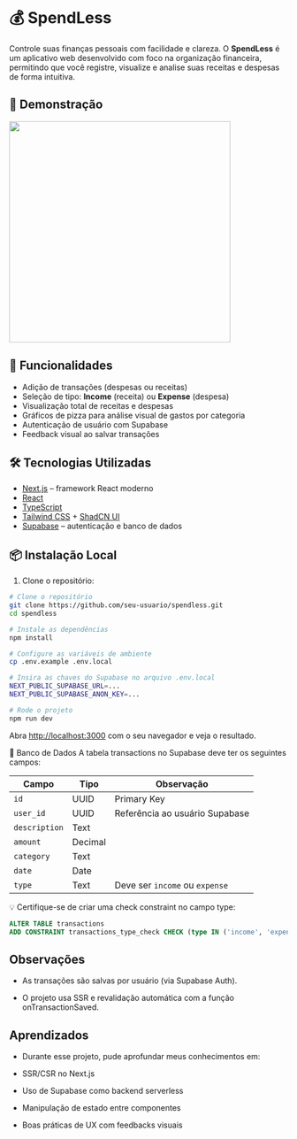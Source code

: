 # 💰 SpendLess

Controle suas finanças pessoais com facilidade e clareza. O **SpendLess** é um aplicativo web desenvolvido com foco na organização financeira, permitindo que você registre, visualize e analise suas receitas e despesas de forma intuitiva.

## 🚀 Demonstração

<img src="https://i.pinimg.com/1200x/8a/2a/27/8a2a27547d179514ecc6101645c3f4f4.jpg" height="400px" />

## 🧠 Funcionalidades

- Adição de transações (despesas ou receitas)
- Seleção de tipo: **Income** (receita) ou **Expense** (despesa)
- Visualização total de receitas e despesas
- Gráficos de pizza para análise visual de gastos por categoria
- Autenticação de usuário com Supabase
- Feedback visual ao salvar transações

## 🛠️ Tecnologias Utilizadas

- [Next.js](https://nextjs.org/) – framework React moderno
- [React](https://react.dev/)
- [TypeScript](https://www.typescriptlang.org/)
- [Tailwind CSS](https://tailwindcss.com/) + [ShadCN UI](https://ui.shadcn.com/)
- [Supabase](https://supabase.com/) – autenticação e banco de dados

## 📦 Instalação Local

1. Clone o repositório:


```bash
# Clone o repositório
git clone https://github.com/seu-usuario/spendless.git
cd spendless

# Instale as dependências
npm install

# Configure as variáveis de ambiente
cp .env.example .env.local

# Insira as chaves do Supabase no arquivo .env.local
NEXT_PUBLIC_SUPABASE_URL=...
NEXT_PUBLIC_SUPABASE_ANON_KEY=...

# Rode o projeto
npm run dev
```


Abra [http://localhost:3000](http://localhost:3000) com o seu navegador e veja o resultado.

🧪 Banco de Dados
A tabela transactions no Supabase deve ter os seguintes campos:

| Campo       | Tipo   | Observação                          |
|-------------|--------|-------------------------------------|
| `id`        | UUID   | Primary Key                         |
| `user_id`   | UUID   | Referência ao usuário Supabase      |
| `description` | Text  |                                     |
| `amount`    | Decimal|                                     |
| `category`  | Text   |                                     |
| `date`      | Date   |                                     |
| `type`      | Text   | Deve ser `income` ou `expense`      |

💡 Certifique-se de criar uma check constraint no campo type:

```sql
ALTER TABLE transactions
ADD CONSTRAINT transactions_type_check CHECK (type IN ('income', 'expense'));
```

## Observações

 - As transações são salvas por usuário (via Supabase Auth).

 - O projeto usa SSR e revalidação automática com a função onTransactionSaved.

## Aprendizados

  -  Durante esse projeto, pude aprofundar meus conhecimentos em:

  -  SSR/CSR no Next.js

  -  Uso de Supabase como backend serverless

  -  Manipulação de estado entre componentes

  -  Boas práticas de UX com feedbacks visuais
